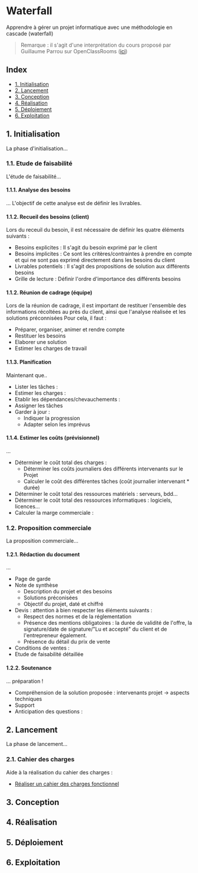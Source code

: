 # Waterfall
Apprendre à gérer un projet informatique avec une méthodologie en cascade (waterfall)

> Remarque : il s'agit d'une interprétation du cours proposé par Guillaume Parrou sur OpenClassRooms ([ici](https://openclassrooms.com/fr/courses/4296701-gerez-un-projet-digital-avec-une-methodologie-en-cascade))

## Index
* [1. Initialisation]()
* [2. Lancement]()
* [3. Conception]()
* [4. Réalisation]()
* [5. Déploiement]()
* [6. Exploitation]()

## 1. Initialisation
La phase d'initialisation...

### 1.1. Etude de faisabilité
L'étude de faisabilité...

#### 1.1.1. Analyse des besoins
...
L'objectif de cette analyse est de définir les livrables.

#### 1.1.2. Recueil des besoins (client)
Lors du receuil du besoin, il est nécessaire de définir les quatre éléments suivants :
* Besoins explicites : Il s'agit du besoin exprimé par le client
* Besoins implicites : Ce sont les critères/contraintes à prendre en compte et qui ne sont pas exprimé directement dans les besoins du client
* Livrables potentiels : Il s'agit des propositions de solution aux différents besoins
* Grille de lecture : Définir l'ordre d'importance des différents besoins

#### 1.1.2. Réunion de cadrage (équipe)
Lors de la réunion de cadrage, il est important de restituer l'ensemble des informations récoltées au près du client, ainsi que l'analyse réalisée et les solutions préconnisées
Pour cela, il faut :
* Préparer, organiser, animer et rendre compte
* Restituer les besoins
* Elaborer une solution
* Estimer les charges de travail

#### 1.1.3. Planification
Maintenant que..

* Lister les tâches :
* Estimer les charges :
* Etablir les dépendances/chevauchements :
* Assigner les tâches
* Garder à jour :
  - Indiquer la progression
  - Adapter selon les imprévus

#### 1.1.4. Estimer les coûts (prévisionnel)
...
* Déterminer le coût total des charges :
  - Déterminer les coûts journaliers des différents intervenants sur le Projet
  - Calculer le coût des différentes tâches (coût journalier intervenant * durée)
* Déterminer le coût total des ressources matériels : serveurs, bdd...
* Déterminer le coût total des ressources informatiques : logiciels, licences...
* Calculer la marge commerciale :

### 1.2. Proposition commerciale
La proposition commerciale...

#### 1.2.1. Rédaction du document
...
* Page de garde
* Note de synthèse
  - Description du projet et des besoins
  - Solutions préconisées
  - Objectif du projet, daté et chiffré
* Devis : attention à bien respecter les éléments suivants :
  - Respect des normes et de la réglementation
  - Présence des mentions obligatoires : la durée de validité de l'offre, la signature/date de signature/"Lu et accepté" du client et de l'entrepreneur également.
  - Présence du détail du prix de vente
* Conditions de ventes :
* Etude de faisabilité détaillée

#### 1.2.2. Soutenance
...
préparation !
* Compréhension de la solution proposée : intervenants projet -> aspects techniques
* Support
* Anticipation des questions :

## 2. Lancement
La phase de lancement...
### 2.1. Cahier des charges

Aide à la réalisation du cahier des charges :
* [Réaliser un cahier des charges fonctionnel](https://openclassrooms.com/fr/courses/6739646-realisez-un-cahier-des-charges-fonctionnel)

## 3. Conception
## 4. Réalisation
## 5. Déploiement
## 6. Exploitation
